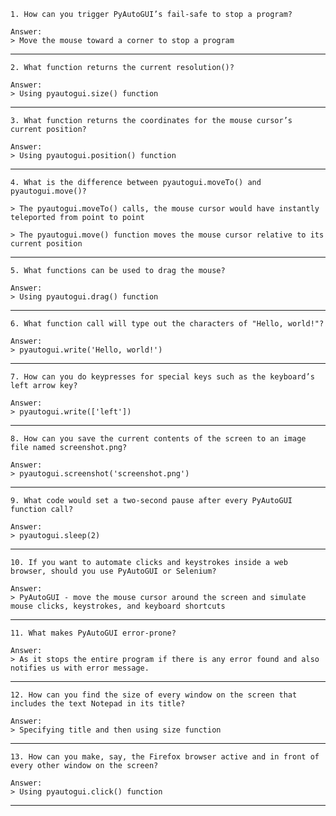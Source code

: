 ```
1. How can you trigger PyAutoGUI’s fail-safe to stop a program?
```
```
Answer:
> Move the mouse toward a corner to stop a program
```
-----------------------------------------------------
```
2. What function returns the current resolution()?
```
```
Answer:
> Using pyautogui.size() function
```
-----------------------------------------------------
```
3. What function returns the coordinates for the mouse cursor’s current position?
```
```
Answer:
> Using pyautogui.position() function
```
-----------------------------------------------------
```
4. What is the difference between pyautogui.moveTo() and pyautogui.move()?
```
```
> The pyautogui.moveTo() calls, the mouse cursor would have instantly teleported from point to point

> The pyautogui.move() function moves the mouse cursor relative to its current position
```
-----------------------------------------------------
```
5. What functions can be used to drag the mouse?
```
```
Answer:
> Using pyautogui.drag() function
```
-----------------------------------------------------
```
6. What function call will type out the characters of "Hello, world!"?
```
```
Answer:
> pyautogui.write('Hello, world!')
```
-----------------------------------------------------
```
7. How can you do keypresses for special keys such as the keyboard’s left arrow key?
```
```
Answer:
> pyautogui.write(['left'])
```
-----------------------------------------------------
```
8. How can you save the current contents of the screen to an image file named screenshot.png?
```
```
Answer:
> pyautogui.screenshot('screenshot.png')
```
-----------------------------------------------------
```
9. What code would set a two-second pause after every PyAutoGUI function call?
```
```
Answer:
> pyautogui.sleep(2)
```
-----------------------------------------------------
```
10. If you want to automate clicks and keystrokes inside a web browser, should you use PyAutoGUI or Selenium?
```
```
Answer:
> PyAutoGUI - move the mouse cursor around the screen and simulate mouse clicks, keystrokes, and keyboard shortcuts
```
-----------------------------------------------------
```
11. What makes PyAutoGUI error-prone?
```
```
Answer:
> As it stops the entire program if there is any error found and also notifies us with error message.
```
-----------------------------------------------------
```
12. How can you find the size of every window on the screen that includes the text Notepad in its title?
```
```
Answer:
> Specifying title and then using size function
```
-----------------------------------------------------
```
13. How can you make, say, the Firefox browser active and in front of every other window on the screen?
```
```
Answer:
> Using pyautogui.click() function
```
-----------------------------------------------------
